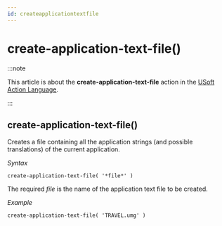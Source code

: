 ```yaml
---
id: createapplicationtextfile
---
```


# create-application-text-file()




:::note

This article is about the **create-application-text-file** action in the [USoft Action Language](/Task_flow/Action_Language_reference/USoft_Action_Language.md).

:::

## **create-application-text-file()**

Creates a file containing all the application strings (and possible translations) of the current application.

*Syntax*

```
create-application-text-file( '*file*' )
```

The required *file* is the name of the application text file to be created.

*Example*

```
create-application-text-file( 'TRAVEL.umg' )
```

 